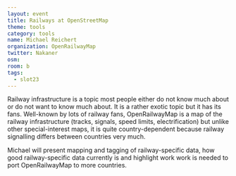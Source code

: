 ```yaml
---
layout: event
title: Railways at OpenStreetMap
theme: tools
category: tools
name: Michael Reichert
organization: OpenRailwayMap
twitter: Nakaner
osm:
room: b
tags:
  - slot23
---
```

Railway infrastructure is a topic most people either do not know much about or do not want to know much about. It is a rather exotic topic but it has its fans. Well-known by lots of railway fans, OpenRailwayMap is a map of the railway infrastructure (tracks, signals, speed limits, electrification) but  unlike other special-interest maps, it is quite country-dependent because railway signalling differs between countries very much.

Michael will present mapping and tagging of railway-specific data, how good railway-specific data currently is and highlight work work is needed to port OpenRailwayMap to more countries.
